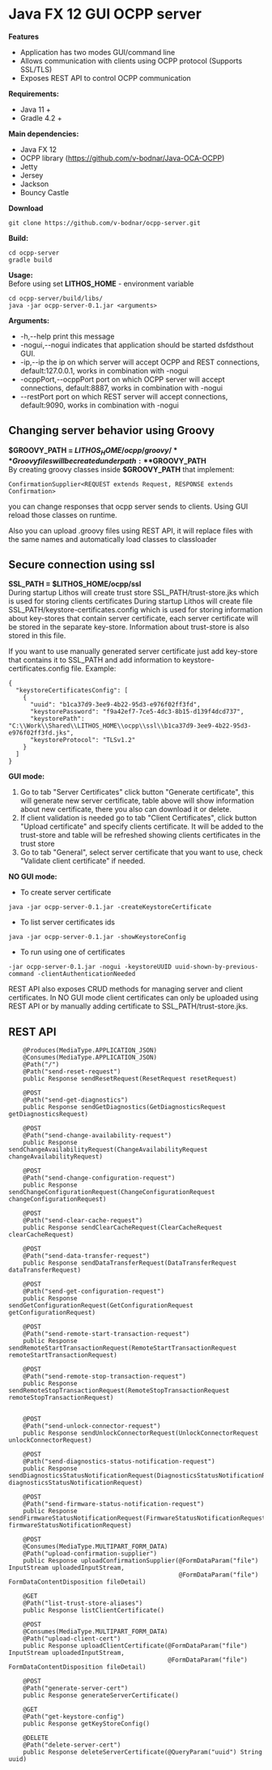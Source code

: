 # Java FX 12 GUI OCPP server

**Features**
* Application has two modes GUI/command line
* Allows communication with clients using OCPP protocol (Supports SSL/TLS)
* Exposes REST API to control OCPP communication

**Requirements:**
* Java 11 +
* Gradle 4.2 +

**Main dependencies:**
* Java FX 12
* OCPP library (https://github.com/v-bodnar/Java-OCA-OCPP)
* Jetty
* Jersey
* Jackson
* Bouncy Castle

**Download**
```
git clone https://github.com/v-bodnar/ocpp-server.git
```

**Build:** 
```
cd ocpp-server
gradle build
```

**Usage:**  
Before using set **LITHOS_HOME** - environment variable 
``` 
cd ocpp-server/build/libs/
java -jar ocpp-server-0.1.jar <arguments>  
```
**Arguments:**  
 - -h,--help  print this message  
 - -nogui,--nogui  indicates that application should be started dsfdsthout GUI.  
 - -ip,--ip <arg>  the ip on which server will accept OCPP and REST connections, default:127.0.0.1, works in 
 combination with -nogui  
 - -ocppPort,--ocppPort <arg>  port on which OCPP server will accept connections, default:8887, works in combination 
 with -nogui  
 - --restPort <arg>  port on which REST server will accept connections, default:9090, works in combination with -nogui  
  
## Changing server behavior using Groovy
**$GROOVY_PATH = $LITHOS_HOME/ocpp/groovy/**  
Groovy files will be created under path: **$GROOVY_PATH**  
By creating groovy classes inside **$GROOVY_PATH** that implement:
```
ConfirmationSupplier<REQUEST extends Request, RESPONSE extends Confirmation> 
```
you can change responses that ocpp server sends to clients. Using GUI reload those classes on runtime. 
 
Also you can upload .groovy files using REST API, it will replace files with the same names and automatically load 
classes to classloader

## Secure connection using ssl
**SSL_PATH = $LITHOS_HOME/ocpp/ssl**  
During startup Lithos will create trust store SSL_PATH/trust-store.jks which is used for storing clients certificates
During startup Lithos will create file SSL_PATH/keystore-certificates.config which is used for storing information 
about key-stores that contain server certificate, each server certificate will be stored in the separate key-store. 
Information about trust-store is also stored in this file.

If you want to use manually generated server certificate just add key-store that contains it to SSL_PATH and add 
information to keystore-certificates.config file. Example:
```
{
  "keystoreCertificatesConfig": [
    {
      "uuid": "b1ca37d9-3ee9-4b22-95d3-e976f02ff3fd",
      "keystorePassword": "f9a42ef7-7ce5-4dc3-8b15-d139f4dcd737",
      "keystorePath": "C:\\Work\\Shared\\LITHOS_HOME\\ocpp\\ssl\\b1ca37d9-3ee9-4b22-95d3-e976f02ff3fd.jks",
      "keystoreProtocol": "TLSv1.2"
    }
  ]
}    
```

**GUI mode:**
1. Go to tab "Server Certificates" click button "Generate certificate", this will generate new server certificate, 
table above will show information about new certificate, there you also can download it or delete.
2. If  client validation is needed go to tab "Client Certificates", click button "Upload certificate" and specify 
clients certificate. It will be added to the trust-store and table will be refreshed showing clients certificates in 
the trust store
3. Go to tab "General", select server certificate that you want to use, check "Validate client certificate" if needed.

**NO GUI mode:**
* To create server certificate 
```
java -jar ocpp-server-0.1.jar -createKeystoreCertificate
```
* To list server certificates ids
```
java -jar ocpp-server-0.1.jar -showKeystoreConfig
```
* To run using one of certificates
``` 
-jar ocpp-server-0.1.jar -nogui -keystoreUUID uuid-shown-by-previous-command -clientAuthenticationNeeded 
```

REST API also exposes CRUD methods for managing server and client certificates. In NO GUI mode client certificates can 
only be uploaded using REST API or by manually adding certificate to SSL_PATH/trust-store.jks.

## REST API 
```
    @Produces(MediaType.APPLICATION_JSON)  
    @Consumes(MediaType.APPLICATION_JSON)  
    @Path("/")  
    @Path("send-reset-request")  
    public Response sendResetRequest(ResetRequest resetRequest)  
  
    @POST  
    @Path("send-get-diagnostics")  
    public Response sendGetDiagnostics(GetDiagnosticsRequest getDiagnosticsRequest)  
  
    @POST  
    @Path("send-change-availability-request")  
    public Response sendChangeAvailabilityRequest(ChangeAvailabilityRequest changeAvailabilityRequest)   
  
    @POST  
    @Path("send-change-configuration-request")  
    public Response sendChangeConfigurationRequest(ChangeConfigurationRequest changeConfigurationRequest)   
  
    @POST  
    @Path("send-clear-cache-request")
    public Response sendClearCacheRequest(ClearCacheRequest clearCacheRequest) 

    @POST
    @Path("send-data-transfer-request")
    public Response sendDataTransferRequest(DataTransferRequest dataTransferRequest)

    @POST
    @Path("send-get-configuration-request")
    public Response sendGetConfigurationRequest(GetConfigurationRequest getConfigurationRequest)

    @POST
    @Path("send-remote-start-transaction-request")
    public Response sendRemoteStartTransactionRequest(RemoteStartTransactionRequest remoteStartTransactionRequest)

    @POST
    @Path("send-remote-stop-transaction-request")
    public Response sendRemoteStopTransactionRequest(RemoteStopTransactionRequest remoteStopTransactionRequest) 


    @POST
    @Path("send-unlock-connector-request")
    public Response sendUnlockConnectorRequest(UnlockConnectorRequest unlockConnectorRequest)

    @POST
    @Path("send-diagnostics-status-notification-request")
    public Response sendDiagnosticsStatusNotificationRequest(DiagnosticsStatusNotificationRequest diagnosticsStatusNotificationRequest)

    @POST
    @Path("send-firmware-status-notification-request")
    public Response sendFirmwareStatusNotificationRequest(FirmwareStatusNotificationRequest firmwareStatusNotificationRequest)

    @POST
    @Consumes(MediaType.MULTIPART_FORM_DATA)
    @Path("upload-confirmation-supplier")
    public Response uploadConfirmationSupplier(@FormDataParam("file") InputStream uploadedInputStream,
                                               @FormDataParam("file") FormDataContentDisposition fileDetail)
    
    @GET
    @Path("list-trust-store-aliases")
    public Response listClientCertificate()    
    
    @POST
    @Consumes(MediaType.MULTIPART_FORM_DATA)
    @Path("upload-client-cert")
    public Response uploadClientCertificate(@FormDataParam("file") InputStream uploadedInputStream,
                                            @FormDataParam("file") FormDataContentDisposition fileDetail)
                                                
    @POST
    @Path("generate-server-cert")
    public Response generateServerCertificate()
    
    @GET
    @Path("get-keystore-config")
    public Response getKeyStoreConfig()
    
    @DELETE
    @Path("delete-server-cert")
    public Response deleteServerCertificate(@QueryParam("uuid") String uuid)    

```
